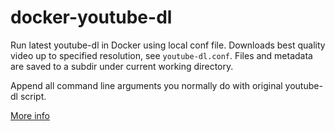 # docker-youtube-dl

Run latest youtube-dl in Docker using local conf file. Downloads best quality video up to specified resolution, see `youtube-dl.conf`.
Files and metadata are saved to a subdir under current working directory.

Append all command line arguments you normally do with original youtube-dl script.

[More info](https://hub.docker.com/r/mikenye/youtube-dl)
